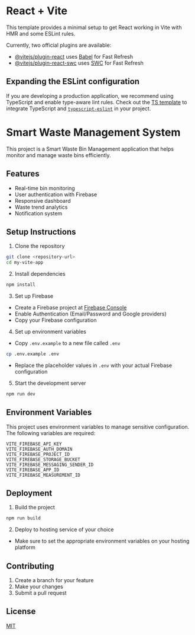 # React + Vite

This template provides a minimal setup to get React working in Vite with HMR and some ESLint rules.

Currently, two official plugins are available:

- [@vitejs/plugin-react](https://github.com/vitejs/vite-plugin-react/blob/main/packages/plugin-react/README.md) uses [Babel](https://babeljs.io/) for Fast Refresh
- [@vitejs/plugin-react-swc](https://github.com/vitejs/vite-plugin-react-swc) uses [SWC](https://swc.rs/) for Fast Refresh

## Expanding the ESLint configuration

If you are developing a production application, we recommend using TypeScript and enable type-aware lint rules. Check out the [TS template](https://github.com/vitejs/vite/tree/main/packages/create-vite/template-react-ts) to integrate TypeScript and [`typescript-eslint`](https://typescript-eslint.io) in your project.

# Smart Waste Management System

This project is a Smart Waste Bin Management application that helps monitor and manage waste bins efficiently.

## Features

- Real-time bin monitoring
- User authentication with Firebase
- Responsive dashboard
- Waste trend analytics
- Notification system

## Setup Instructions

1. Clone the repository
```bash
git clone <repository-url>
cd my-vite-app
```

2. Install dependencies
```bash
npm install
```

3. Set up Firebase
- Create a Firebase project at [Firebase Console](https://console.firebase.google.com/)
- Enable Authentication (Email/Password and Google providers)
- Copy your Firebase configuration

4. Set up environment variables
- Copy `.env.example` to a new file called `.env`
```bash
cp .env.example .env
```
- Replace the placeholder values in `.env` with your actual Firebase configuration

5. Start the development server
```bash
npm run dev
```

## Environment Variables

This project uses environment variables to manage sensitive configuration. The following variables are required:

```
VITE_FIREBASE_API_KEY
VITE_FIREBASE_AUTH_DOMAIN
VITE_FIREBASE_PROJECT_ID
VITE_FIREBASE_STORAGE_BUCKET
VITE_FIREBASE_MESSAGING_SENDER_ID
VITE_FIREBASE_APP_ID
VITE_FIREBASE_MEASUREMENT_ID
```

## Deployment

1. Build the project
```bash
npm run build
```

2. Deploy to hosting service of your choice
- Make sure to set the appropriate environment variables on your hosting platform

## Contributing

1. Create a branch for your feature
2. Make your changes
3. Submit a pull request

## License

[MIT](LICENSE)
